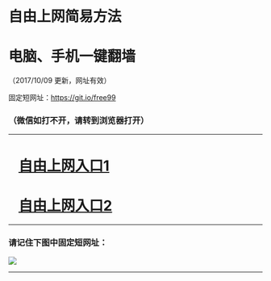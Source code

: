 ﻿# 自由上网简易方法

# 电脑、手机一键翻墙

（2017/10/09 更新，网址有效）

固定短网址：https://git.io/free99

### （微信如打不开，请转到浏览器打开）


***





# &nbsp;&nbsp; <a href="http://ft2411911305.fwq-tz-1001.info/fwqtz01.html?t=10090013211 " target="_blank">自由上网入口1</a>
# &nbsp;&nbsp; <a href="http://ft1175725596.fwq-tz-1002.info/fwqtz02.html?t=100900129842 " target="_blank">自由上网入口2</a>
***

### 请记住下图中固定短网址：

<img src="https://s3-us-west-2.amazonaws.com/fwq-1001/yjfq-20170905okok.png" /> 


***

